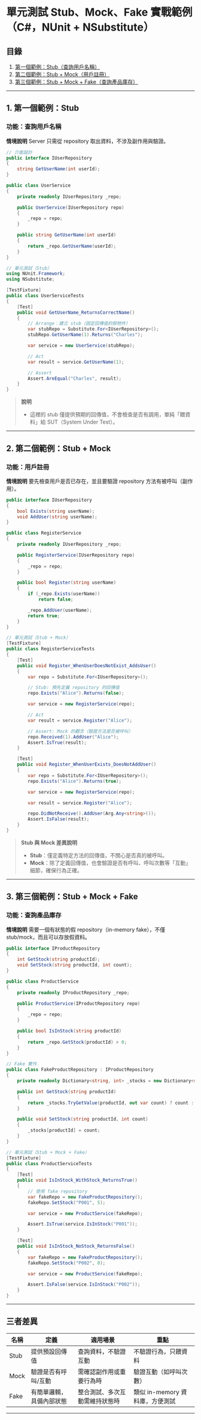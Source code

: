 # 單元測試 Stub、Mock、Fake 實戰範例（C#，NUnit + NSubstitute）

## 目錄

1. [第一個範例：Stub（查詢用戶名稱）](#stub)
2. [第二個範例：Stub + Mock（用戶註冊）](#stubmock)
3. [第三個範例：Stub + Mock + Fake（查詢產品庫存）](#stubmockfake)

---

<a name="stub"></a>

## 1. 第一個範例：Stub

### 功能：查詢用戶名稱

**情境說明**
Server 只需從 repository 取出資料，不涉及副作用與驗證。

```csharp
// 介面設計
public interface IUserRepository
{
    string GetUserName(int userId);
}

public class UserService
{
    private readonly IUserRepository _repo;

    public UserService(IUserRepository repo)
    {
        _repo = repo;
    }

    public string GetUserName(int userId)
    {
        return _repo.GetUserName(userId);
    }
}

// 單元測試（Stub）
using NUnit.Framework;
using NSubstitute;

[TestFixture]
public class UserServiceTests
{
    [Test]
    public void GetUserName_ReturnsCorrectName()
    {
        // Arrange：建立 stub（固定回傳值的假物件）
        var stubRepo = Substitute.For<IUserRepository>();
        stubRepo.GetUserName(1).Returns("Charles");

        var service = new UserService(stubRepo);

        // Act
        var result = service.GetUserName(1);

        // Assert
        Assert.AreEqual("Charles", result);
    }
}
```

> **說明**
>
> * 這裡的 stub 僅提供預期的回傳值，不會檢查是否有調用，單純「餵資料」給 SUT（System Under Test）。

---

<a name="stubmock"></a>

## 2. 第二個範例：Stub + Mock

### 功能：用戶註冊

**情境說明**
要先檢查用戶是否已存在，並且要驗證 repository 方法有被呼叫（副作用）。

```csharp
public interface IUserRepository
{
    bool Exists(string userName);
    void AddUser(string userName);
}

public class RegisterService
{
    private readonly IUserRepository _repo;

    public RegisterService(IUserRepository repo)
    {
        _repo = repo;
    }

    public bool Register(string userName)
    {
        if (_repo.Exists(userName))
            return false;

        _repo.AddUser(userName);
        return true;
    }
}

// 單元測試（Stub + Mock）
[TestFixture]
public class RegisterServiceTests
{
    [Test]
    public void Register_WhenUserDoesNotExist_AddsUser()
    {
        var repo = Substitute.For<IUserRepository>();

        // Stub: 預先定義 repository 的回傳值
        repo.Exists("Alice").Returns(false);

        var service = new RegisterService(repo);

        // Act
        var result = service.Register("Alice");

        // Assert: Mock 的觀念（驗證方法是否被呼叫）
        repo.Received(1).AddUser("Alice");
        Assert.IsTrue(result);
    }

    [Test]
    public void Register_WhenUserExists_DoesNotAddUser()
    {
        var repo = Substitute.For<IUserRepository>();
        repo.Exists("Alice").Returns(true);

        var service = new RegisterService(repo);

        var result = service.Register("Alice");

        repo.DidNotReceive().AddUser(Arg.Any<string>());
        Assert.IsFalse(result);
    }
}
```

> **Stub 與 Mock 差異說明**
>
> * **Stub**：僅定義特定方法的回傳值，不關心是否真的被呼叫。
> * **Mock**：除了定義回傳值，也會驗證是否有呼叫、呼叫次數等「互動」細節，確保行為正確。

---

<a name="stubmockfake"></a>

## 3. 第三個範例：Stub + Mock + Fake

### 功能：查詢產品庫存

**情境說明**
需要一個有狀態的假 repository（in-memory fake），不僅 stub/mock，而且可以存放假資料。

```csharp
public interface IProductRepository
{
    int GetStock(string productId);
    void SetStock(string productId, int count);
}

public class ProductService
{
    private readonly IProductRepository _repo;

    public ProductService(IProductRepository repo)
    {
        _repo = repo;
    }

    public bool IsInStock(string productId)
    {
        return _repo.GetStock(productId) > 0;
    }
}

// Fake 實作
public class FakeProductRepository : IProductRepository
{
    private readonly Dictionary<string, int> _stocks = new Dictionary<string, int>();

    public int GetStock(string productId)
    {
        return _stocks.TryGetValue(productId, out var count) ? count : 0;
    }

    public void SetStock(string productId, int count)
    {
        _stocks[productId] = count;
    }
}

// 單元測試（Stub + Mock + Fake）
[TestFixture]
public class ProductServiceTests
{
    [Test]
    public void IsInStock_WithStock_ReturnsTrue()
    {
        // 使用 fake repository
        var fakeRepo = new FakeProductRepository();
        fakeRepo.SetStock("P001", 5);

        var service = new ProductService(fakeRepo);

        Assert.IsTrue(service.IsInStock("P001"));
    }

    [Test]
    public void IsInStock_NoStock_ReturnsFalse()
    {
        var fakeRepo = new FakeProductRepository();
        fakeRepo.SetStock("P002", 0);

        var service = new ProductService(fakeRepo);

        Assert.IsFalse(service.IsInStock("P002"));
    }
}
```

---

<a name="diff"></a>

## 三者差異

| 名稱   | 定義           | 適用場景            | 重點                    |
| ---- | ------------ | --------------- | --------------------- |
| Stub | 提供預設回傳值      | 查詢資料，不驗證互動      | 不驗證行為，只餵資料            |
| Mock | 驗證是否有呼叫/互動   | 需確認副作用或重要行為時    | 驗證互動（如呼叫次數）           |
| Fake | 有簡單邏輯，具備內部狀態 | 整合測試、多次互動需維持狀態時 | 類似 in-memory 資料庫，方便測試 |

---
